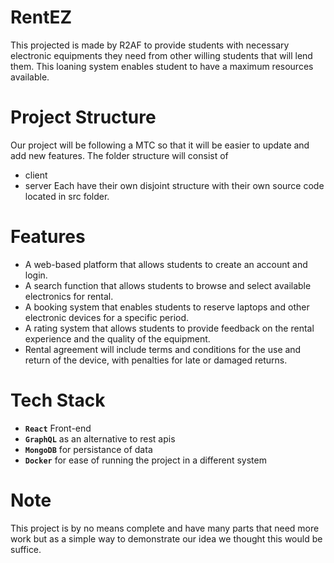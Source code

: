# RentEZ
This projected is made by R2AF to provide students with necessary electronic equipments they need from other willing students that will lend them. This loaning system enables student to have a maximum resources available.

# Project Structure

Our project will be following a MTC so that it will be easier to update and add new features.
The folder structure will consist of 
- client 
- server 
Each have their own disjoint structure with their own source code located in src folder.

# Features
- A web-based platform that allows students to create an account and login.
- A search function that allows students to browse and select available electronics for rental.
- A booking system that enables students to reserve laptops and other electronic devices for a specific period.
- A rating system that allows students to provide feedback on the rental experience and the quality of the equipment.
- Rental agreement will include terms and conditions for the use and return of the device, with penalties for late or  damaged returns. 

# Tech Stack 
- **`React`** Front-end
- **`GraphQL`** as an alternative to rest apis
- **`MongoDB`** for persistance of data
- **`Docker`** for ease of running the project in a different system

# Note
This project is by no means complete and have many parts that need more work but as a simple way to demonstrate our idea we thought this would be suffice. 